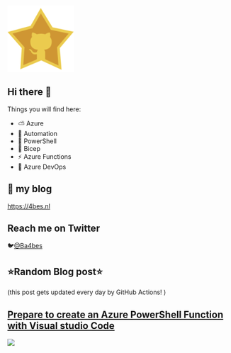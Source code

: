 ![Github Star](Assets/github-stars-logo_Color.png)

## Hi there 👋

Things you will find here:
- ⛅ Azure
- 🚗 Automation
- 🐚 PowerShell
- 💪 Bicep
- ⚡ Azure Functions
- 🚀 Azure DevOps


## 📝 my blog
<https://4bes.nl>

## Reach me on Twitter
🐦[@Ba4bes](https://twitter.com/Ba4bes)

<!---
- 🔭 I’m currently working on ...
- 🌱 I’m currently learning ...
- 👯 I’m looking to collaborate on ...
- 🤔 I’m looking for help with ...
- 💬 Ask me about ...
- 📫 How to reach me: ...
- 😄 Pronouns: ...
- ⚡ Fun fact: I have a standard poodle 🐩

-->

## ⭐Random Blog post⭐

(this post gets updated every day by GitHub Actions! )

<!-- Link -->
## [Prepare to create an Azure PowerShell Function with Visual studio Code](https://4bes.nl/2020/02/13/prepare-to-create-an-azure-powershell-function-with-visual-studio-code/)

<a href="https://4bes.nl/2020/02/13/prepare-to-create-an-azure-powershell-function-with-visual-studio-code/"><img src="https://4bes.nl/wp-content/uploads/2020/02/prepare-AzFAVSCodetn.png" height="250px"></a>

